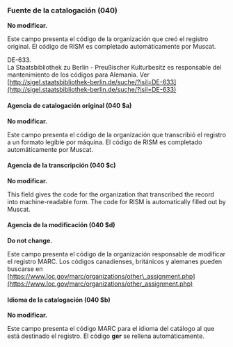### Fuente de la catalogación (040)

**No modificar.**

Este campo presenta el código de la organización que creó el registro original. El código de RISM es completado automáticamente por Muscat.

DE-633.  
La Staatsbibliothek zu Berlin - Preußischer Kulturbesitz es responsable del mantenimiento de los códigos para Alemania. Ver [http://sigel.staatsbibliothek-berlin.de/suche/?isil=DE-633](http://sigel.staatsbibliothek-berlin.de/suche/?isil=DE-633)

#### Agencia de catalogación original (040 $a)

**No modificar.**

Este campo presenta el código de la organización que transcribió el registro a un formato legible por máquina. El código de RISM es completado automáticamente por Muscat.

#### Agencia de la transcripción (040 $c)

**No modificar.**

This field gives the code for the organization that transcribed the record into machine-readable form. The code for RISM is automatically filled out by Muscat.

#### Agencia de la modificación (040 $d)

**Do not change.**

Este campo presenta el código de la organización responsable de modificar el registro MARC. Los códigos canadienses, británicos y alemanes pueden buscarse en [https://www.loc.gov/marc/organizations/other\_assignment.php](https://www.loc.gov/marc/organizations/other_assignment.php)

#### Idioma de la catalogación (040 $b)

**No modificar.**

Este campo presenta el código MARC para el idioma del catálogo al que está destinado el registro. El código **ger** se rellena automáticamente.
